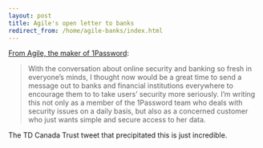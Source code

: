 ```yaml
---
layout: post
title: Agile's open letter to banks
redirect_from: /home/agile-banks/index.html
---
```

<p><a href="http://blog.agilebits.com/2015/03/23/an-open-letter-to-banks/">From Agile, the maker of 1Password</a>:</p>

<blockquote>
  <p>With the conversation about online security and banking so fresh in everyone’s minds, I thought now would be a great time to send a message out to banks and financial institutions everywhere to encourage them to to take users’ security more seriously. I’m writing this not only as a member of the 1Password team who deals with security issues on a daily basis, but also as a concerned customer who just wants simple and secure access to her data.</p>
</blockquote>

<p>The TD Canada Trust tweet that precipitated this is just incredible. </p>
